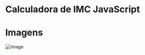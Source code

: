 # Calculadora de IMC JavaScript

# Imagens
![image](https://user-images.githubusercontent.com/62616207/173799733-3ae393dd-e3df-48bb-87b6-2d425c658fa3.png)

